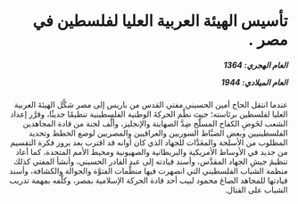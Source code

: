 <h1 dir="rtl">تأسيس الهيئة العربية العليا لفلسطين في مصر .</h1>

<h5 dir="rtl">العام الهجري:  1364

العام الميلادي: 1944

</h5>

<p dir="rtl">عندما انتقل الحاج أمين الحسيني مفتي القدس من باريس إلى مصر شكَّل الهيئةَ العربية العليا لفلسطين برئاسته؛ حيث نظَّم الحركةَ الوطنية الفلسطينية تنظيمًا حديثًا، وقرَّر إعداد الشعب لخَوضِ الكفاح المسلَّح ضِدَّ الصهاينة والإنجليز، وألَّف لجنة من قادة المجاهدين الفلسطينيين وبعض الضبَّاط السوريين والعراقيين والمصريين لوضع الخطط وتحديد المطلوب من الأسلحة والمعَدَّات للجهاد الذي كان أوانه قد اقترب بعد بروز فكرة التقسيم من جديد في الأوساط الأمريكية والبريطانية والصهيونية ومحيط الأمم المتحدة، كما أعاد تنظيمَ جيشِ الجهاد المقدَّس، وأسند قيادته إلى عبد القادر الحسيني، وأنشأ المفتي كذلك منظمة الشباب الفلسطيني التي انصهرت فيها منظَّمات الفتوَّة والجوالة والكشافة، وأسند قيادتها للمجاهد الصاغ محمود لبيب أحد قادة الحركة الإسلامية بمصر، وكلَّفه بمهمة تدريب الشباب على القتال.</p></br>

